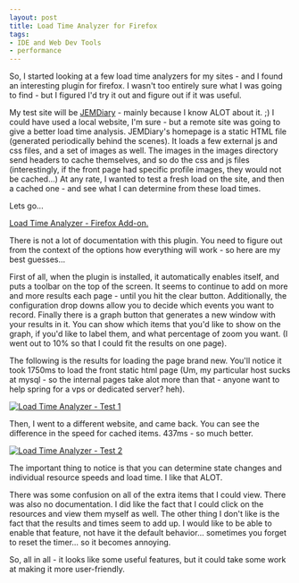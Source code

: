 ```yaml
---
layout: post
title: Load Time Analyzer for Firefox
tags:
- IDE and Web Dev Tools
- performance
---
```


So, I started looking at a few load time analyzers for my sites - and I found an interesting plugin for firefox.  I wasn't too entirely sure what I was going to find - but I figured I'd try it out and figure out if it was useful.

My test site will be [JEMDiary](http://www.jemdiary.com) -  mainly because I know ALOT about it. ;)  I could have used a local website, I'm sure - but a remote site was going to give a better load time analysis.  JEMDiary's homepage is a static HTML file (generated periodically behind the scenes).  It loads a few external js and css files, and a set of images as well.  The images in the images directory send headers to cache themselves, and so do the css and js files (interestingly, if the front page had specific profile images, they would not be cached...)  At any rate, I wanted to test a fresh load on the site, and then a cached one - and see what I can determine from these load times.

Lets go...

[Load Time Analyzer - Firefox Add-on.](https://addons.mozilla.org/en-US/firefox/addon/3371)

There is not a lot of documentation with this plugin.  You need to figure out from the context of the options how everything will work - so here are my best guesses...

First of all, when the plugin is installed, it automatically enables itself, and puts a toolbar on the top of the screen.  It seems to continue to add on more and more results each page - until you hit the clear button.  Additionally, the configuration drop downs allow you to decide which events you want to record.  Finally there is a graph button that generates a new window with your results in it.  You can show which items that you'd like to show on the graph, if you'd like to label them, and what percentage of zoom you want.  (I went out to 10% so that I could fit the results on one page).

The following is the results for loading the page brand new.  You'll notice it took 1750ms to load the front static html page (Um, my particular host sucks at mysql - so the internal pages take alot more than that - anyone want to help spring for a vps or dedicated server? heh).

[![Load Time Analyzer - Test 1](http://aaronsaray.com/blog/wp-content/uploads/2007/06/test-1-load-time-analyzer.thumbnail.png)](http://aaronsaray.com/blog/wp-content/uploads/2007/06/test-1-load-time-analyzer.png)

Then, I went to a different website, and came back.  You can see the difference in the speed for cached items.  437ms - so much better.

[![Load Time Analyzer - Test 2](http://aaronsaray.com/blog/wp-content/uploads/2007/06/test-2-load-time-analyzer.thumbnail.png)](http://aaronsaray.com/blog/wp-content/uploads/2007/06/test-2-load-time-analyzer.png)

The important thing to notice is that you can determine state changes and individual resource speeds and load time.  I like that ALOT.

There was some confusion on all of the extra items that I could view.  There was also no documentation.  I did like the fact that I could click on the resources and view them myself as well.  The other thing I don't like is the fact that the results and times seem to add up.  I would like to be able to enable that feature, not have it the default behavior... sometimes you forget to reset the timer... so it becomes annoying.

So, all in all - it looks like some useful features, but it could take some work at making it more user-friendly.
